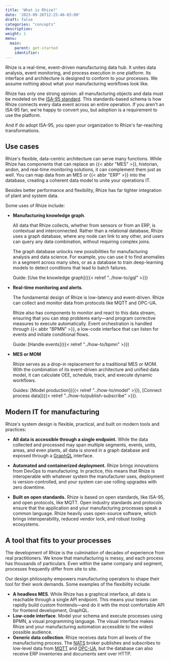 ```yaml
---
title: 'What is Rhize?'
date: '2023-09-26T12:25:46-03:00'
draft: false
categories: "concepts"
description:
weight: 1
menu:
  main:
    parent: get-started
    identifier:
---
```


Rhize is a real-time, event-driven manufacturing data hub.
It unites data analysis, event monitoring, and process execution in one platform.
Its interface and architecture is designed to conform to your processes.
We assume nothing about what your manufacturing workflows look like.

Rhize has only one strong opinion: all manufacturing objects and data must be modeled on the [ISA-95 standard](https://www.isa.org/standards-and-publications/isa-standards/isa-standards-committees/isa95).
This standards-based schema is how Rhize connects every data event across an entire operation.
If you aren't an ISA-95 fan, we're happy to convert you, but adoption is a requirement to use the platform.

And if do adopt ISA-95, you open your organization to Rhize's far-reaching transformations.

## Use cases

Rhize's flexible, data-centric architecture can serve many functions.
While Rhize has components that can replace an {{< abbr "MES" >}}, historian, andon, and real-time monitoring solutions,
it can complement them just as well.
You can map data from an MES or {{< abbr "ERP" >}} into the database, creating a coherent data model to unite your operations IT.

Besides better performance and flexibility, Rhize has far tighter integration of plant and system data.

Some uses of Rhize include:

- **Manufacturing knowledge graph**.

  All data that Rhize collects, whether from sensors or from an ERP, is contextual and interconnected. Rather than a relational database, Rhize uses a graph database, where any node can link to any other, and users can query any data combination, without requiring complex joins.

  The graph database unlocks new possibilities for manufacturing analysis and data science.
  For example, you can use it to find anomalies in a segment across many sites,
  or as a database to train deep-learning models to detect conditions that lead to batch failures.

  Guide: [Use the knowledge graph]({{< relref "../how-to/gql" >}})

- **Real-time monitoring and alerts**.

  The fundamental design of Rhize is low-latency and event-driven.
  Rhize can collect and monitor data from protocols like MQTT and OPC-UA.

  Rhize also has components to monitor and react to this data stream, ensuring that you can stop problems early&mdash;and program corrective measures to execute automatically.
  Event orchestration is handled through {{< abbr "BPMN" >}}, a low-code interface that can listen for events and initiate conditional flows.

  Guide: [Handle events]({{< relref "../how-to/bpmn" >}})

- **MES or MOM**

  Rhize serves as a drop-in replacement for a traditional MES or MOM.
  With the combination of its event-driven architecture and unified data model, it can calculate OEE, schedule, track, and execute dynamic workflows.

  Guides: [Model production]({{< relref "../how-to/model" >}}), [Connect process data]({{< relref "../how-to/publish-subscribe" >}}).

## Modern IT for manufacturing

Rhize's system design is flexible, practical, and built on modern tools and practices:

- **All data is accessible through a single endpoint.**
While the data collected and processed may span multiple segments, events, units, areas, and even plants, all data is stored in a graph database and exposed through a [GraphQL](https://graphql.org) interface.

- **Automated and containerized deployment.**
Rhize brings innovations from DevOps to manufacturing.
In practice, this means that Rhize is interoperable with whatever system the manufacturer uses,
deployment is version-controlled, and your system can use rolling upgrades with zero downtime.

- **Built on open standards.**
Rhize is based on open standards, like ISA-95, and open protocols, like MQTT.
Open industry standards and protocols ensure that the application and your manufacturing processes speak a common language.
Rhize heavily uses open-source software, which brings interoperability, reduced vendor lock, and robust tooling ecosystems.


## A tool that fits to your processes

The development of Rhize is the culmination of decades of experience from real practitioners.
We know that manufacturing is messy, and each process has thousands of particulars.
Even within the same company and segment, processes frequently differ from site to site.

Our design philosophy empowers manufacturing operators to shape their tool for their work demands.
Some examples of the flexibility include:

- **A headless MES**. While Rhize has a graphical interface, all data is reachable through a single API endpoint. This means your teams can rapidly build custom frontends―and do it with the most comfortable API for frontend development, GraphQL.
- **Low-code interface**. Model your schema and execute processes using BPMN, a visual programming language. The visual interface makes Rhize and your manufacturing automation accessible to the widest possible audience.
- **Generic data collection**. Rhize receives data from all levels of the manufacturing process. The [NATS](https://nats.io) broker publishes and subscribes to low-level data from [MQTT](https://mqtt.org/) and [OPC-UA](https://opcfoundation.org/about/opc-technologies/opc-ua/), but the database can also receive ERP inventories and documents sent over HTTP.
